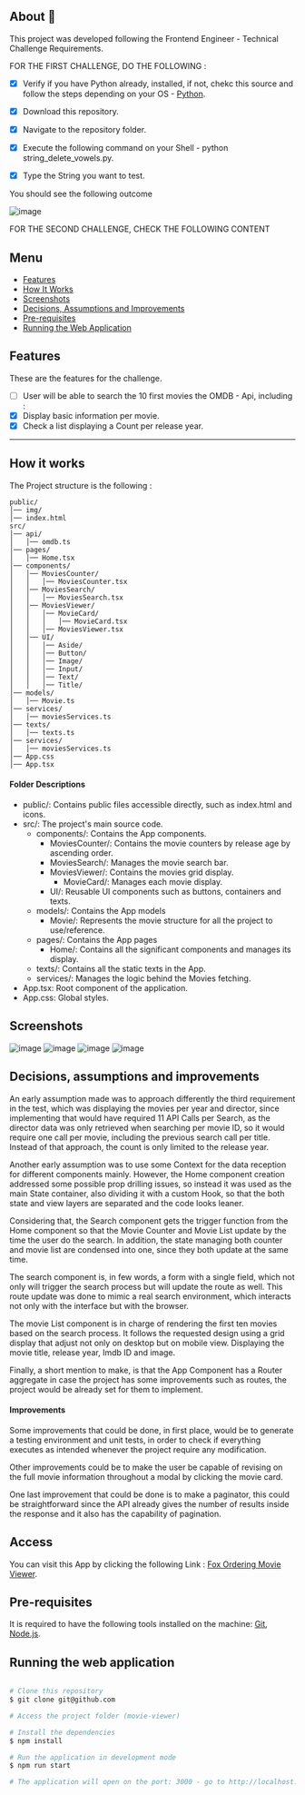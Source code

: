 ## About 🦊

This project was developed following the Frontend Engineer - Technical Challenge Requirements.

FOR THE FIRST CHALLENGE, DO THE FOLLOWING :
  - [x] Verify if you have Python already, installed, if not, chekc this source and follow the steps depending on your OS - [Python](https://www.python.org/downloads/).
  - [x] Download this repository. 
  - [x] Navigate to the repository folder.
  - [x] Execute the following command on your Shell - python string_delete_vowels.py.
  - [x] Type the String you want to test.
  
  
  You should see the following outcome

  
  ![image](https://github.com/user-attachments/assets/fee568ff-2250-4d93-bb6e-727316619f09)


FOR THE SECOND CHALLENGE, CHECK THE FOLLOWING CONTENT
## Menu
- [Features](#features)  
- [How It Works](#how-it-works)  
- [Screenshots](#screenshots)  
- [Decisions, Assumptions and Improvements](#decisions-assumptions-and-improvements)  
- [Pre-requisites](#pre-requisites)  
- [Running the Web Application](#running-the-web-application)

## Features

These are the features for the challenge.
- [ ]  User will be able to search the 10 first movies the OMDB - Api, including :
  - [x] Display basic information per movie.
  - [x] Check a list displaying a Count per release year.

---

## How it works

The Project structure is the following :
	
	public/
	│── img/
	│── index.html
	src/
	│── api/
	│   │── omdb.ts
 	│── pages/
	│   │── Home.tsx
	│── components/
	│   │── MoviesCounter/
	│   │   │── MoviesCounter.tsx
	│   │── MoviesSearch/
	│   │   │── MoviesSearch.tsx
 	│   │── MoviesViewer/
  	│   │   │── MovieCard/
	│   │   │   │── MovieCard.tsx
 	│   │   │── MoviesViewer.tsx
	│   │── UI/
	│   │   │── Aside/
	│   │   │── Button/
	│   │   │── Image/
	│   │   │── Input/
	│   │   │── Text/
 	│   │   │── Title/
  	│── models/
   	│   │── Movie.ts
	│── services/
	│   │── moviesServices.ts
	│── texts/
	│   │── texts.ts
	│── services/
	│   │── moviesServices.ts
	│── App.css
	│── App.tsx

#### Folder Descriptions
- public/: Contains public files accessible directly, such as index.html and icons.
- src/: The project's main source code.
  - components/: Contains the App components.
    - MoviesCounter/: Contains the movie counters by release age by ascending order.
    - MoviesSearch/: Manages the movie search bar.
    - MoviesViewer/: Contains the movies grid display.
      -  MovieCard/: Manages each movie display.
    - UI/: Reusable UI components such as buttons, containers and texts.
  - models/: Contains the App models
    - Movie/: Represents the movie structure for all the project to use/reference.
  - pages/: Contains the App pages
    - Home/: Contains all the significant components and manages its display.
  - texts/: Contains all the static texts in the App.
  - services/: Manages the logic behind the Movies fetching.
- App.tsx: Root component of the application.
- App.css: Global styles. 

## Screenshots

![image](https://github.com/user-attachments/assets/3be7bbec-192c-41b9-ad4e-d4e7e329f854)
![image](https://github.com/user-attachments/assets/e35434b7-f2fb-4c16-869a-675ce4d82554)
![image](https://github.com/user-attachments/assets/333ea1a0-2a3e-4f6d-9512-4032d8aeaa74)
![image](https://github.com/user-attachments/assets/72e80803-ad07-440d-bcd9-8e1f7bfddd7d)

## Decisions, assumptions and improvements

An early assumption made was to approach differently the third requirement in the test, which was displaying the movies per year and director, since
implementing that would have required 11 API Calls per Search, as the director data was only retrieved when searching per movie ID, so it would require 
one call per movie, including the previous search call per title. Instead of that approach, the count is only limited to the release year.

Another early assumption was to use some Context for the data reception for different components mainly. However, the Home component creation addressed some 
possible prop drilling issues, so instead it was used as the main State container, also dividing it with a custom Hook, so that the both state and view 
layers are separated and the code looks leaner. 

Considering that, the Search component gets the trigger function from the Home component so that the Movie Counter and Movie List update by the time the user 
do the search. In addition, the state managing both counter and movie list are condensed into one, since they both update at the same time. 

The search component is, in few words, a form with a single field, which not only will trigger the search process but will update the route as well.
This route update was done to mimic a real search environment, which interacts not only with the interface but with the browser.

The movie List component is in charge of rendering the first ten movies based on the search process. 
It follows the requested design using a grid display that adjust not only on desktop but on mobile view. Displaying the movie title, release year, Imdb ID and image. 

Finally, a short mention to make, is that the App Component has a Router aggregate in case the project has some improvements such as routes, the project would be already
set for them to implement.

#### Improvements 

Some improvements that could be done, in first place, would be to generate a testing environment and unit tests, in order to check if everything executes as intended 
whenever the project require any modification. 

Other improvements could be to make the user be capable of revising on the full movie information throughout a modal by clicking the movie card.

One last improvement that could be done is to make a paginator, this could be straightforward since the API already 
gives the number of results inside the response and it also has the capability of pagination.

## Access

You can visit this App by clicking the following Link : [Fox Ordering Movie Viewer](https://fox-ordering-tech-task.vercel.app/).

## Pre-requisites

It is required to have the following tools installed on the machine:
[Git](https://git-scm.com), [Node.js](https://nodejs.org/en/).

## Running the web application

```bash

# Clone this repository
$ git clone git@github.com

# Access the project folder (movie-viewer)

# Install the dependencies 
$ npm install

# Run the application in development mode
$ npm run start

# The application will open on the port: 3000 - go to http://localhost:3000

```
